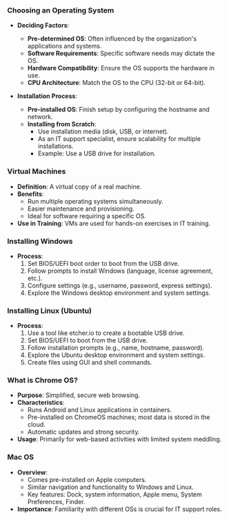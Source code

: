 ### Choosing an Operating System

- **Deciding Factors**:
  - **Pre-determined OS**: Often influenced by the organization's applications and systems.
  - **Software Requirements**: Specific software needs may dictate the OS.
  - **Hardware Compatibility**: Ensure the OS supports the hardware in use.
  - **CPU Architecture**: Match the OS to the CPU (32-bit or 64-bit).

- **Installation Process**:
  - **Pre-installed OS**: Finish setup by configuring the hostname and network.
  - **Installing from Scratch**:
    - Use installation media (disk, USB, or internet).
    - As an IT support specialist, ensure scalability for multiple installations.
    - Example: Use a USB drive for installation.

### Virtual Machines

- **Definition**: A virtual copy of a real machine.
- **Benefits**:
  - Run multiple operating systems simultaneously.
  - Easier maintenance and provisioning.
  - Ideal for software requiring a specific OS.
- **Use in Training**: VMs are used for hands-on exercises in IT training.

### Installing Windows

- **Process**:
  1. Set BIOS/UEFI boot order to boot from the USB drive.
  2. Follow prompts to install Windows (language, license agreement, etc.).
  3. Configure settings (e.g., username, password, express settings).
  4. Explore the Windows desktop environment and system settings.

### Installing Linux (Ubuntu)

- **Process**:
  1. Use a tool like etcher.io to create a bootable USB drive.
  2. Set BIOS/UEFI to boot from the USB drive.
  3. Follow installation prompts (e.g., name, hostname, password).
  4. Explore the Ubuntu desktop environment and system settings.
  5. Create files using GUI and shell commands.

### What is Chrome OS?

- **Purpose**: Simplified, secure web browsing.
- **Characteristics**:
  - Runs Android and Linux applications in containers.
  - Pre-installed on ChromeOS machines; most data is stored in the cloud.
  - Automatic updates and strong security.
- **Usage**: Primarily for web-based activities with limited system meddling.

### Mac OS

- **Overview**:
  - Comes pre-installed on Apple computers.
  - Similar navigation and functionality to Windows and Linux.
  - Key features: Dock, system information, Apple menu, System Preferences, Finder.
- **Importance**: Familiarity with different OSs is crucial for IT support roles.
